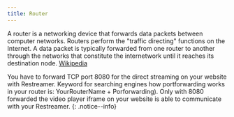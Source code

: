 ```yaml
---
title: Router
---
```


A router is a networking device that forwards data packets between computer networks. Routers perform the "traffic directing" functions on the Internet.
A data packet is typically forwarded from one router to another through the networks that constitute the internetwork until it reaches its destination
node. <a href="https://en.wikipedia.org/wiki/Router_(computing)" target="_blank">Wikipedia</a>  

You have to forward TCP port 8080 for the direct streaming on your website with Restreamer. Keyword for searching engines how portforwarding
works in your router is: YourRouterName + Porforwarding). Only with 8080 forwarded the video player iframe on your website is able to communicate
with your Restreamer.
{: .notice--info}
